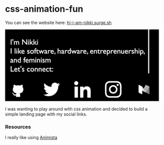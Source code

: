 # css-animation-fun

You can see the website here:
[hi-i-am-nikki.surge.sh](hi-i-am-nikki.surge.sh)

![](images/screenshot.png)

I was wanting to play around with css animation and decided to build a simple landing page with my social links.

### Resources

I really like using [Animista](https://animista.net/play/basic/flip/flip-vertical-bck)
